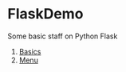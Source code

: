 # FlaskDemo


Some basic staff on Python Flask

1. [Basics](Basics/README.md)
2. [Menu](MenuApp/README.md)
